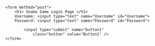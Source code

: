 
<html>
<body>

<?php

$lines=array();
$myfile = fopen("https://savasgrk.github.io/Username.txt", "r") or die("Unable to open file!");
while(!feof($myfile))
{
	 $line=fgets($myfile);

    //process line however you like
    $line=trim($line);

    //add to array
    $lines[]=$line;

}
//$data= fread($myfile,filesize("/home/sp20/355/sosa6554/public_html/cs370/Username.txt"));
$size= count($lines, COUNT_NORMAL);
$name1;
$password1;

fclose($myfile);
//$myfile1 = fopen("Username.txt", "r") or die("Unable to open file!");
if(isset($_POST['button1'])) { 
            button1(); 
        } 
	 function button1() { 
            echo "This is Button1 that is selected"; 
			$name= htmlentities($_POST['Username']);
			$password= htmlentities($_POST['Password']);
			
			global $size;
			global $lines;
			
			echo $size;
			
			if($name==null || strlen($name)==0 ||!$name)
			{
					echo "problem1";
					return false;
				
			}

			if($password==null || strlen(password)==0 ||!$password)
			{
					echo "problem2";
					return false;
				
			}					
			for($counter=0; $counter<$size; $counter++)
			{
					
					if($name==$lines[$counter])
					{
							echo "problem3";
							return false;
					}
					
					echo "success";
			}
			
			echo "reached";
			$myfile1 = fopen("https://savasgrk.github.io/Username.txt", "w") or die("Unable to open file!");
			fwrite($myfile1, $name);
			fclose($myfile1);
			echo "done";
        }
		
	
	

?>

	<form method="post"> 
		<h1> Snake Game Login Page </h1>
		Username: <input type="text" name="Username" id="Username">
		Password: <input type="text" name="Password" id="Password">

			<input type="submit" name="button1"
                class="button" value="Button1" /> 
	</form> 
<script>

	var data=[];
	var size;
	var newUsername;
	var newPassword

function setUser()
{
//https://github.com/savasgrk/savasgrk.github.io/edit/master/index.md
	newUsername= document.getElementById("Username").value;
	newPassword= document.getElementById("Password").value;
	for(var i=0; i<size; i++)
	{
		if(newUsername==data[i])
		{
			document.write("exists");
	
			return false;
		}
	}
	if((!newPassword) || newPassword.length == 0 || newPassword==null)
	{
		document.write("null");
		return false;
	}
	if((!newUsername) || newUsername.length == 0 || newUsername==null)
	{
		document.write("null");
		return false;
	}
	document.write(newUsername);
	data.push(newUsername);
	document.write("\n");
	document.write(data);
	return true;
}
function main()
{
	var data=<?php echo json_encode($lines); ?>;
	var size= <?php echo $size; ?>;
	
	
	
	document.write('the');
	document.write(data);
}
main();
</script>

</body>
</html>
